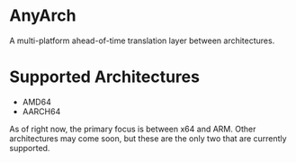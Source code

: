 # AnyArch
A multi-platform ahead-of-time translation layer between architectures.

# Supported Architectures
* AMD64
* AARCH64

As of right now, the primary focus is between x64 and ARM.
Other architectures may come soon, but these are the only two that are currently supported.
